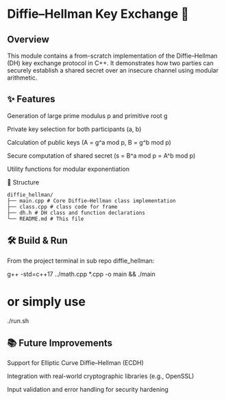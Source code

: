 # Diffie–Hellman Key Exchange 🔑
##  Overview

This module contains a from-scratch implementation of the Diffie–Hellman (DH) key exchange protocol in C++.
It demonstrates how two parties can securely establish a shared secret over an insecure channel using modular arithmetic.

## ✨ Features

Generation of large prime modulus p and primitive root g

Private key selection for both participants (a, b)

Calculation of public keys (A = g^a mod p, B = g^b mod p)

Secure computation of shared secret (s = B^a mod p = A^b mod p)

Utility functions for modular exponentiation

📂 Structure

```
diffie_hellman/
├── main.cpp # Core Diffie–Hellman class implementation
├── class.cpp # class code for frame
├── dh.h # DH class and function declarations
└── README.md # This file

```

## 🛠️ Build & Run

From the project terminal in sub repo diffie_hellman:

g++ -std=c++17 ../math.cpp *.cpp -o main && ./main

# or simply use
./run.sh

## 📚 Future Improvements

Support for Elliptic Curve Diffie–Hellman (ECDH)

Integration with real-world cryptographic libraries (e.g., OpenSSL)

Input validation and error handling for security hardening